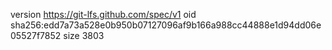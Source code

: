 version https://git-lfs.github.com/spec/v1
oid sha256:edd7a73a528e0b950b07127096af9b166a988cc44888e1d94dd06e05527f7852
size 3803
